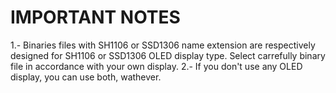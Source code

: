 IMPORTANT NOTES
===============
1.- Binaries files with SH1106 or SSD1306 name extension are respectively designed for SH1106 or SSD1306 OLED display type. Select carrefully binary file in accordance with your own display.
2.- If you don't use any OLED display, you can use both, wathever.
